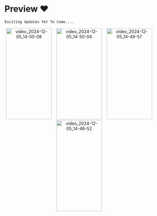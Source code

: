 
# Preview ❤️
`Exciting Updates Yet To Come....`

<p align="center">
    <img src="https://github.com/user-attachments/assets/035c98da-0378-4280-bc0e-365e320a26ec" width="150" height="300" alt="video_2024-12-05_14-50-08">&nbsp;&nbsp;&nbsp;
    <img src="https://github.com/user-attachments/assets/a814fe0d-369d-4577-ae33-0553d25e4768" width="150" height="300" alt="video_2024-12-05_14-50-04">&nbsp;&nbsp;&nbsp;
    <img src="https://github.com/user-attachments/assets/76b0d009-eb7e-4b3a-810a-7a6880e5b50e" width="150" height="300" alt="video_2024-12-05_14-49-57">&nbsp;&nbsp;&nbsp;
    <img src="https://github.com/user-attachments/assets/e8a22023-36fb-4acb-af2d-ef2580217d5b" width="150" height="300" alt="video_2024-12-05_14-46-52">&nbsp;&nbsp;&nbsp;
</p>
